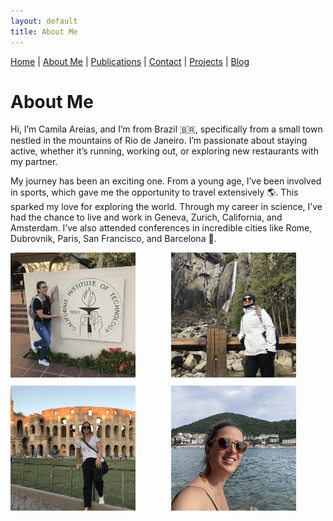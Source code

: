 ```yaml
---
layout: default
title: About Me
---
```


[Home](./index.md) | [About Me](./about.md) | [Publications](./Publications.md) | [Contact](./contact.md) | [Projects](./projects.md) | [Blog](./blog.md)

# About Me

Hi, I’m Camila Areias, and I’m from Brazil 🇧🇷, specifically from a small town nestled in the mountains of Rio de Janeiro. I’m passionate about staying active, whether it’s running, working out, or exploring new restaurants with my partner.

My journey has been an exciting one. From a young age, I’ve been involved in sports, which gave me the opportunity to travel extensively 🌎. This sparked my love for exploring the world. Through my career in science, I’ve had the chance to live and work in Geneva, Zurich, California, and Amsterdam. I’ve also attended conferences in incredible cities like Rome, Dubrovnik, Paris, San Francisco, and Barcelona 🚀.

<div class="image-grid">
  <div class="image-item">
    <img src="./images/IMG_5854.jpeg" alt="Image 1">
  </div>
  <div class="image-item">
    <img src="./images/IMG_7369.jpeg" alt="Image 2">
  </div>
  <div class="image-item">
    <img src="./images/IMG_6861.jpeg" alt="Image 3">
  </div>
  <div class="image-item">
    <img src="./images/IMG_7906.jpeg" alt="Image 4">
  </div>
</div>

<style>
.image-grid {
  display: grid;
  grid-template-columns: repeat(2, 1fr);  /* Creates 2 columns */
  gap: 10px;  /* Space between images */
}

.image-item img {
  width: 200px;  /* Sets image width to 200px */
  height: 200px;  /* Sets image height to 200px */
  object-fit: cover;  /* Ensures images fill the space without distortion */
}
</style>
